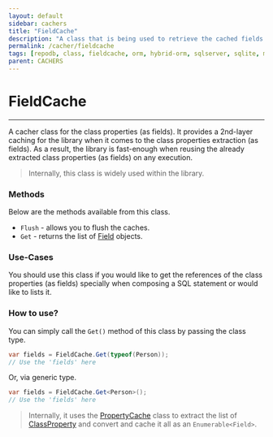 ```yaml
---
layout: default
sidebar: cachers
title: "FieldCache"
description: "A class that is being used to retrieve the cached fields or properties of the class or data entity."
permalink: /cacher/fieldcache
tags: [repodb, class, fieldcache, orm, hybrid-orm, sqlserver, sqlite, mysql, postgresql]
parent: CACHERS
---
```


# FieldCache

---

A cacher class for the class properties (as fields). It provides a 2nd-layer caching for the library when it comes to the class properties extraction (as fields). As a result, the library is fast-enough when reusing the already extracted class properties (as fields) on any execution.

> Internally, this class is widely used within the library.

### Methods

Below are the methods available from this class.

- `Flush` - allows you to flush the caches.
- `Get` - returns the list of [Field](/class/field) objects.

### Use-Cases

You should use this class if you would like to get the references of the class properties (as fields) specially when composing a SQL statement or would like to lists it.

### How to use?

You can simply call the `Get()` method of this class by passing the class type.

```csharp
var fields = FieldCache.Get(typeof(Person));
// Use the 'fields' here
```

Or, via generic type.

```csharp
var fields = FieldCache.Get<Person>();
// Use the 'fields' here
```

> Internally, it uses the [PropertyCache](/cacher/propertycache) class to extract the list of [ClassProperty](/class/classproperty) and convert and cache it all as an `Enumerable<Field>`.